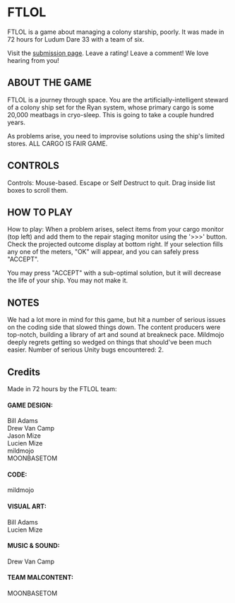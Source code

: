 # FTLOL

FTLOL is a game about managing a colony starship, poorly. It was made in 72
hours for Ludum Dare 33 with a team of six.

Visit the [submission page](http://ludumdare.com/compo/ludum-dare-33/?action=preview&uid=58146).
Leave a rating! Leave a comment! We love hearing from you!

## ABOUT THE GAME

FTLOL is a journey through space. You are the artificially-intelligent steward
of a colony ship set for the Ryan system, whose primary cargo is some 20,000
meatbags in cryo-sleep. This is going to take a couple hundred years.

As problems arise, you need to improvise solutions using the ship's limited
stores. ALL CARGO IS FAIR GAME.

## CONTROLS

Controls: Mouse-based. Escape or Self Destruct to quit. Drag inside list boxes
to scroll them.

## HOW TO PLAY

How to play: When a problem arises, select items from your cargo monitor (top left) and add them to the repair staging monitor using the '>>>' button. Check the projected outcome display at bottom right. If your selection fills any one of the meters, "OK" will appear, and you can safely press "ACCEPT".

You may press "ACCEPT" with a sub-optimal solution, but it will decrease the life of your ship. You may not make it.

## NOTES

We had a lot more in mind for this game, but hit a number of serious issues on the coding side that slowed things down. The content producers were top-notch, building a library of art and sound at breakneck pace. Mildmojo deeply regrets getting so wedged on things that should've been much easier. Number of serious Unity bugs encountered: 2.

## Credits

Made in 72 hours by the FTLOL team:

#### GAME DESIGN:

Bill Adams  
Drew Van Camp  
Jason Mize  
Lucien Mize  
mildmojo  
MOONBASETOM  

#### CODE:

mildmojo 

#### VISUAL ART:

Bill Adams  
Lucien Mize  

#### MUSIC & SOUND:

Drew Van Camp

#### TEAM MALCONTENT:

MOONBASETOM
